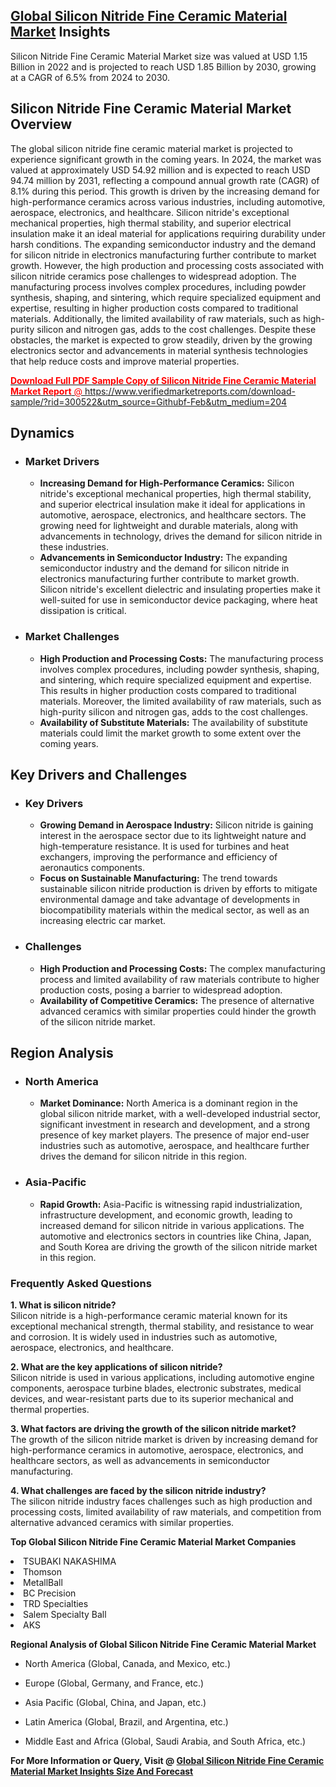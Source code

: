 <h2><a href="https://www.verifiedmarketreports.com/download-sample/?rid=300522&amp;utm_source=Githubf&amp;utm_medium=204" target="_blank">Global Silicon Nitride Fine Ceramic Material Market</a> Insights</h2><p>Silicon Nitride Fine Ceramic Material Market size was valued at USD 1.15 Billion in 2022 and is projected to reach USD 1.85 Billion by 2030, growing at a CAGR of 6.5% from 2024 to 2030.</p><p> <h2>Silicon Nitride Fine Ceramic Material Market Overview</h2> <p>The global silicon nitride fine ceramic material market is projected to experience significant growth in the coming years. In 2024, the market was valued at approximately USD 54.92 million and is expected to reach USD 94.74 million by 2031, reflecting a compound annual growth rate (CAGR) of 8.1% during this period. This growth is driven by the increasing demand for high-performance ceramics across various industries, including automotive, aerospace, electronics, and healthcare. Silicon nitride's exceptional mechanical properties, high thermal stability, and superior electrical insulation make it an ideal material for applications requiring durability under harsh conditions. The expanding semiconductor industry and the demand for silicon nitride in electronics manufacturing further contribute to market growth. However, the high production and processing costs associated with silicon nitride ceramics pose challenges to widespread adoption. The manufacturing process involves complex procedures, including powder synthesis, shaping, and sintering, which require specialized equipment and expertise, resulting in higher production costs compared to traditional materials. Additionally, the limited availability of raw materials, such as high-purity silicon and nitrogen gas, adds to the cost challenges. Despite these obstacles, the market is expected to grow steadily, driven by the growing electronics sector and advancements in material synthesis technologies that help reduce costs and improve material properties. </p> <p><a href="#"><p><span class=""><span style="color: #ff0000;"><strong>Download Full PDF Sample Copy of Silicon Nitride Fine Ceramic Material Market Report</strong> @ </span><a href="https://www.verifiedmarketreports.com/download-sample/?rid=300522&amp;utm_source=Githubf-Feb&amp;utm_medium=204" target="_blank">https://www.verifiedmarketreports.com/download-sample/?rid=300522&amp;utm_source=Githubf-Feb&amp;utm_medium=204</a></span></p></a></p> <h2>Dynamics</h2> <ul> <li><h3>Market Drivers</h3> <ul> <li><strong>Increasing Demand for High-Performance Ceramics:</strong> Silicon nitride's exceptional mechanical properties, high thermal stability, and superior electrical insulation make it ideal for applications in automotive, aerospace, electronics, and healthcare sectors. The growing need for lightweight and durable materials, along with advancements in technology, drives the demand for silicon nitride in these industries. </li> <li><strong>Advancements in Semiconductor Industry:</strong> The expanding semiconductor industry and the demand for silicon nitride in electronics manufacturing further contribute to market growth. Silicon nitride's excellent dielectric and insulating properties make it well-suited for use in semiconductor device packaging, where heat dissipation is critical. </li> </ul> </li> <li><h3>Market Challenges</h3> <ul> <li><strong>High Production and Processing Costs:</strong> The manufacturing process involves complex procedures, including powder synthesis, shaping, and sintering, which require specialized equipment and expertise. This results in higher production costs compared to traditional materials. Moreover, the limited availability of raw materials, such as high-purity silicon and nitrogen gas, adds to the cost challenges. </li> <li><strong>Availability of Substitute Materials:</strong> The availability of substitute materials could limit the market growth to some extent over the coming years. </li> </ul> </li> </ul> <h2>Key Drivers and Challenges</h2> <ul> <li><h3>Key Drivers</h3> <ul> <li><strong>Growing Demand in Aerospace Industry:</strong> Silicon nitride is gaining interest in the aerospace sector due to its lightweight nature and high-temperature resistance. It is used for turbines and heat exchangers, improving the performance and efficiency of aeronautics components. </li> <li><strong>Focus on Sustainable Manufacturing:</strong> The trend towards sustainable silicon nitride production is driven by efforts to mitigate environmental damage and take advantage of developments in biocompatibility materials within the medical sector, as well as an increasing electric car market. </li> </ul> </li> <li><h3>Challenges</h3> <ul> <li><strong>High Production and Processing Costs:</strong> The complex manufacturing process and limited availability of raw materials contribute to higher production costs, posing a barrier to widespread adoption. </li> <li><strong>Availability of Competitive Ceramics:</strong> The presence of alternative advanced ceramics with similar properties could hinder the growth of the silicon nitride market. </li> </ul> </li> </ul> <h2>Region Analysis</h2> <ul> <li><h3>North America</h3> <ul> <li><strong>Market Dominance:</strong> North America is a dominant region in the global silicon nitride market, with a well-developed industrial sector, significant investment in research and development, and a strong presence of key market players. The presence of major end-user industries such as automotive, aerospace, and healthcare further drives the demand for silicon nitride in this region. </li> </ul> </li> <li><h3>Asia-Pacific</h3> <ul> <li><strong>Rapid Growth:</strong> Asia-Pacific is witnessing rapid industrialization, infrastructure development, and economic growth, leading to increased demand for silicon nitride in various applications. The automotive and electronics sectors in countries like China, Japan, and South Korea are driving the growth of the silicon nitride market in this region. </li> </ul> </li> </ul> <h3>Frequently Asked Questions</h3> <p><strong>1. What is silicon nitride?</strong><br>Silicon nitride is a high-performance ceramic material known for its exceptional mechanical strength, thermal stability, and resistance to wear and corrosion. It is widely used in industries such as automotive, aerospace, electronics, and healthcare. </p> <p><strong>2. What are the key applications of silicon nitride?</strong><br>Silicon nitride is used in various applications, including automotive engine components, aerospace turbine blades, electronic substrates, medical devices, and wear-resistant parts due to its superior mechanical and thermal properties. </p> <p><strong>3. What factors are driving the growth of the silicon nitride market?</strong><br>The growth of the silicon nitride market is driven by increasing demand for high-performance ceramics in automotive, aerospace, electronics, and healthcare sectors, as well as advancements in semiconductor manufacturing. </p> <p><strong>4. What challenges are faced by the silicon nitride industry?</strong><br>The silicon nitride industry faces challenges such as high production and processing costs, limited availability of raw materials, and competition from alternative advanced ceramics with similar properties.</p><p><strong>Top Global Silicon Nitride Fine Ceramic Material Market Companies</strong></p><div data-test-id=""><p><li>TSUBAKI NAKASHIMA</li><li> Thomson</li><li> MetallBall</li><li> BC Precision</li><li> TRD Specialties</li><li> Salem Specialty Ball</li><li> AKS</li></p><div><strong>Regional Analysis of&nbsp;Global Silicon Nitride Fine Ceramic Material Market</strong></div><ul><li dir="ltr"><p dir="ltr">North America&nbsp;(Global, Canada, and Mexico, etc.)</p></li><li dir="ltr"><p dir="ltr">Europe (Global, Germany, and France, etc.)</p></li><li dir="ltr"><p dir="ltr">Asia Pacific&nbsp;(Global, China, and Japan, etc.)</p></li><li dir="ltr"><p dir="ltr">Latin America&nbsp;(Global, Brazil, and Argentina, etc.)</p></li><li dir="ltr">Middle East and Africa&nbsp;(Global, Saudi Arabia, and South Africa, etc.)</li></ul><p><strong>For More Information or Query, Visit @&nbsp;</strong><strong><a href="https://www.verifiedmarketreports.com/product/silicon-nitride-fine-ceramic-material-market/?utm_source=Githubf&amp;utm_medium=204" target="_blank">Global Silicon Nitride Fine Ceramic Material Market Insights Size And Forecast</a></strong></p></div>
